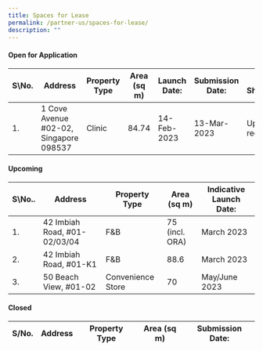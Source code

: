 ```yaml
---
title: Spaces for Lease
permalink: /partner-us/spaces-for-lease/
description: ""
---
```

#### **Open for Application**

| S\No. | Address | Property Type | Area (sq m) | Launch Date: | Submission Date: | Site Showround | Request for information |
| -------- | -------- | -------- | -------- | -------- | -------- | -------- | -------- |
| 1.  | 1 Cove Avenue #02-02, Singapore 098537 | Clinic  | 84.74 | 14-Feb-2023 | 13-Mar-2023 | Upon request  | [Register interest here](https://form.gov.sg/63edce4a2dc81a0011b87766 )    |

#### **Upcoming**

| S\No.. | Address | Property Type | Area (sq m) | Indicative Launch Date:| 
| -------- | -------- | -------- | -------- | -------- |
| 1. | 42 Imbiah Road, #01-02/03/04 | F&B |75 (incl. ORA)| March 2023 | 
2.| 42 Imbiah Road, #01-K1| F&B| 88.6 | March 2023 | 
3.| 50 Beach View, #01-02| Convenience Store| 70| May/June 2023| 


#### **Closed**

| S/No. | Address | Property Type | Area (sq m) | Submission Date:| 
| -------- | -------- | -------- | -------- | -------- |